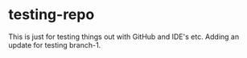 
# testing-repo

This is just for testing things out with GitHub and IDE's etc.
Adding an update for testing branch-1.
